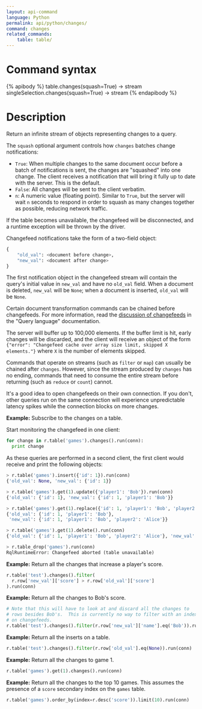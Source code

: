 ```yaml
---
layout: api-command
language: Python
permalink: api/python/changes/
command: changes
related_commands:
    table: table/
---
```


# Command syntax #

{% apibody %}
table.changes(squash=True) &rarr; stream
singleSelection.changes(squash=True) &rarr; stream
{% endapibody %}

# Description #

Return an infinite stream of objects representing changes to a query.

The `squash` optional argument controls how `changes` batches change notifications:

* `True`: When multiple changes to the same document occur before a batch of notifications is sent, the changes are "squashed" into one change. The client receives a notification that will bring it fully up to date with the server. This is the default.
* `False`: All changes will be sent to the client verbatim.
* `n`: A numeric value (floating point). Similar to `True`, but the server will wait `n` seconds to respond in order to squash as many changes together as possible, reducing network traffic.

If the table becomes unavailable, the changefeed will be disconnected, and a runtime exception will be thrown by the driver.

Changefeed notifications take the form of a two-field object:

```py
{
    "old_val": <document before change>,
    "new_val": <document after change>
}
```

The first notification object in the changefeed stream will contain the query's initial value in `new_val` and have no `old_val` field. When a document is deleted, `new_val` will be `None`; when a document is inserted, `old_val` will be `None`.

Certain document transformation commands can be chained before changefeeds. For more information, read the [discussion of changefeeds](/docs/changefeeds/python/) in the "Query language" documentation.

The server will buffer up to 100,000 elements. If the buffer limit is hit, early changes will be discarded, and the client will receive an object of the form `{"error": "Changefeed cache over array size limit, skipped X elements."}` where `X` is the number of elements skipped.

Commands that operate on streams (such as `filter` or `map`) can usually be chained after `changes`.  However, since the stream produced by `changes` has no ending, commands that need to consume the entire stream before returning (such as `reduce` or `count`) cannot.

It's a good idea to open changefeeds on their own connection. If you don't, other queries run on the same connection will experience unpredictable latency spikes while the connection blocks on more changes.

__Example:__ Subscribe to the changes on a table.

Start monitoring the changefeed in one client:

```py
for change in r.table('games').changes().run(conn):
  print change
```

As these queries are performed in a second client, the first client would receive and print the following objects:

```py
> r.table('games').insert({'id': 1}).run(conn)
{'old_val': None, 'new_val': {'id': 1}}

> r.table('games').get(1).update({'player1': 'Bob'}).run(conn)
{'old_val': {'id': 1}, 'new_val': {'id': 1, 'player1': 'Bob'}}

> r.table('games').get(1).replace({'id': 1, 'player1': 'Bob', 'player2': 'Alice'}).run(conn)
{'old_val': {'id': 1, 'player1': 'Bob'},
 'new_val': {'id': 1, 'player1': 'Bob', 'player2': 'Alice'}}

> r.table('games').get(1).delete().run(conn)
{'old_val': {'id': 1, 'player1': 'Bob', 'player2': 'Alice'}, 'new_val': None}

> r.table_drop('games').run(conn)
RqlRuntimeError: Changefeed aborted (table unavailable)
```

__Example:__ Return all the changes that increase a player's score.

```py
r.table('test').changes().filter(
  r.row['new_val']['score'] > r.row['old_val']['score']
).run(conn)
```

__Example:__ Return all the changes to Bob's score.

```py
# Note that this will have to look at and discard all the changes to
# rows besides Bob's.  This is currently no way to filter with an index
# on changefeeds.
r.table('test').changes().filter(r.row['new_val']['name'].eq('Bob')).run(conn)
```

__Example:__ Return all the inserts on a table.

```py
r.table('test').changes().filter(r.row['old_val'].eq(None)).run(conn)
```

__Example:__ Return all the changes to game 1.

```py
r.table('games').get(1).changes().run(conn)
```

__Example:__ Return all the changes to the top 10 games. This assumes the presence of a `score` secondary index on the `games` table.

```py
r.table('games').order_by(index=r.desc('score')).limit(10).run(conn)
```

